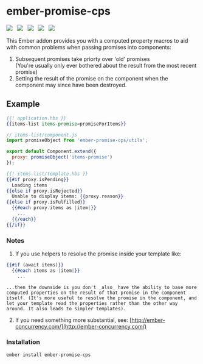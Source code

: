 # ember-promise-cps

<a href="http://emberobserver.com/addons/ember-promise-cps"><img src="http://emberobserver.com/badges/ember-promise-cps.svg"></a> &nbsp; <a href="https://david-dm.org/amk221/ember-promise-cps#badge-embed"><img src="https://david-dm.org/amk221/ember-promise-cps.svg"></a> &nbsp; <a href="https://david-dm.org/amk221/ember-promise-cps#dev-badge-embed"><img src="https://david-dm.org/amk221/ember-promise-cps/dev-status.svg"></a> &nbsp; <a href="https://codeclimate.com/github/amk221/ember-promise-cps"><img src="https://codeclimate.com/github/amk221/ember-promise-cps/badges/gpa.svg" /></a> &nbsp; <a href="http://travis-ci.org/amk221/ember-promise-cps"><img src="https://travis-ci.org/amk221/ember-promise-cps.svg?branch=master"></a>

This Ember addon provides you with a computed property macros to aid with common problems when passing promises into components:

1. Subsequent promises take priorty over 'old' promises<br>
  (You're usually only ever bothered about the result from the most recent promise)
2. Setting the result of the promise on the component when the component may since have been destroyed.

## Example

```handlebars
{{! application.hbs }}
{{items-list items-promise=promiseForItems}}
```

```javascript
// items-list/component.js
import promiseObject from 'ember-promise-cps/utils';

export default Component.extend({
  proxy: promiseObject('items-promise')
});
```

```handlebars
{{! items-list/template.hbs }}
{{#if proxy.isPending}}
  Loading items
{{else if proxy.isRejected}}
  Unable to display items: {{proxy.reason}}
{{else if proxy.isFulfilled}}
  {{#each proxy.items as |item|}}
    ...
  {{/each}}
{{/if}}
```

### Notes

1. If you use helpers to resolve the promise inside your template like:
  ```handlebars
  {{#if (await items)}}
    {{#each items as |item|}}
      ...
  ```   

    ...then the downside is you don't _also_ have the ability to base more computed properties on the result of that promise in the component itself. (It's more useful to resolve the promise in the component, and let your template read the properties rather than the other way around. It also leads to simpler templates).

2. If you need something more substantial, see:
[http://ember-concurrency.com/](http://ember-concurrency.com/)


### Installation
```
ember install ember-promise-cps
```
